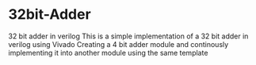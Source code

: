 # 32bit-Adder
32 bit adder in verilog
This is a simple implementation of a 32 bit adder in verilog using Vivado
Creating  a 4 bit adder module and continously implementing it into another module using the same template
